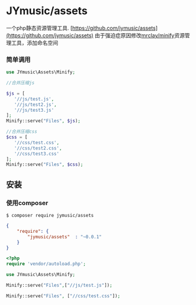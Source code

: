 # JYmusic/assets


一个php静态资源管理工具. [https://github.com/jymusic/assets](https://github.com/jymusic/assets)
由于强迫症原因修改[mrclay/minify](https://github.com/mrclay/minify)资源管理工具，添加命名空间

### 简单调用

```php
use JYmusic\Assets\Minify;

//合并压缩js

$js = [
   '//js/test.js',
   '//js/test2.js',
   '//js/test3.js'
];
Minify::serve("Files", $js);

//合并压缩css
$css = [
   '//css/test.css',
   '//css/test2.css',
   '//css/test3.css'
];
Minify::serve("Files", $css);


```

## 安装

### 使用composer

```
$ composer require jymusic/assets

```

```json
{
    "require": {
        "jymusic/assets"  : "~0.0.1"
    }
}
```

```php
<?php
require 'vendor/autoload.php';

use JYmusic\Assets\Minify;

Minify::serve("Files",["//js/test.js"]);

Minify::serve("Files", ["//css/test.css"]);
```

